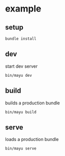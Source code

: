# example

## setup

    bundle install

## dev

start dev server

    bin/mayu dev

## build

builds a production bundle

    bin/mayu build

## serve

loads a production bundle

    bin/mayu serve
